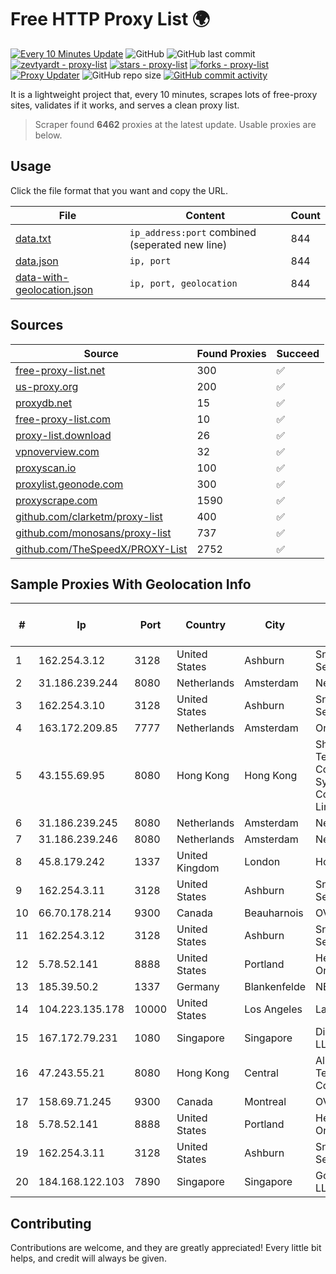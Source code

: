 
# Free HTTP Proxy List 🌍

[![Every 10 Minutes Update](https://github.com/mertguvencli/http-proxy-list/actions/workflows/main.yml/badge.svg?branch=main)](https://github.com/mertguvencli/http-proxy-list/actions/workflows/main.yml)
![GitHub](https://img.shields.io/github/license/mertguvencli/http-proxy-list)
![GitHub last commit](https://img.shields.io/github/last-commit/mertguvencli/http-proxy-list)
[![zevtyardt - proxy-list](https://img.shields.io/static/v1?label=zevtyardt&message=proxy-list&color=blue&logo=github)](https://github.com/zevtyardt/proxy-list "Go to GitHub repo")
[![stars - proxy-list](https://img.shields.io/github/stars/zevtyardt/proxy-list?style=social)](https://github.com/zevtyardt/proxy-list)
[![forks - proxy-list](https://img.shields.io/github/forks/zevtyardt/proxy-list?style=social)](https://github.com/zevtyardt/proxy-list)
[![Proxy Updater](https://github.com/zevtyardt/proxy-list/workflows/Proxy%20Updater/badge.svg)](https://github.com/zevtyardt/proxy-list/actions?query=workflow:"Proxy+Updater")
![GitHub repo size](https://img.shields.io/github/repo-size/zevtyardt/proxy-list)
[![GitHub commit activity](https://img.shields.io/github/commit-activity/m/zevtyardt/proxy-list?logo=commits)](https://github.com/zevtyardt/proxy-list/commits/main)

It is a lightweight project that, every 10 minutes, scrapes lots of free-proxy sites, validates if it works, and serves a clean proxy list.

> Scraper found **6462** proxies at the latest update. Usable proxies are below.

## Usage

Click the file format that you want and copy the URL.

|File|Content|Count|
|----|-------|-----|
|[data.txt](https://raw.githubusercontent.com/mertguvencli/http-proxy-list/main/proxy-list/data.txt)|`ip_address:port` combined (seperated new line)|844|
|[data.json](https://raw.githubusercontent.com/mertguvencli/http-proxy-list/main/proxy-list/data.json)|`ip, port`|844|
|[data-with-geolocation.json](https://raw.githubusercontent.com/mertguvencli/http-proxy-list/main/proxy-list/data-with-geolocation.json)|`ip, port, geolocation`|844|

## Sources

|Source|Found Proxies|Succeed|
|------|-------------|-------|
|[free-proxy-list.net](https://free-proxy-list.net)|300|✅|
|[us-proxy.org](https://www.us-proxy.org)|200|✅|
|[proxydb.net](http://proxydb.net)|15|✅|
|[free-proxy-list.com](https://free-proxy-list.com/?page=&port=&type%5B%5D=http&type%5B%5D=https&up_time=0&search=Search)|10|✅|
|[proxy-list.download](https://www.proxy-list.download/HTTP)|26|✅|
|[vpnoverview.com](https://vpnoverview.com/privacy/anonymous-browsing/free-proxy-servers)|32|✅|
|[proxyscan.io](https://www.proxyscan.io)|100|✅|
|[proxylist.geonode.com](https://proxylist.geonode.com/api/proxy-list?limit=300&page=1&sort_by=lastChecked&sort_type=desc&protocols=http,https)|300|✅|
|[proxyscrape.com](https://api.proxyscrape.com/v2/?request=displayproxies&protocol=http&timeout=10000&country=all&ssl=all&anonymity=all)|1590|✅|
|[github.com/clarketm/proxy-list](https://raw.githubusercontent.com/clarketm/proxy-list/master/proxy-list-raw.txt)|400|✅|
|[github.com/monosans/proxy-list](https://raw.githubusercontent.com/monosans/proxy-list/main/proxies/http.txt)|737|✅|
|[github.com/TheSpeedX/PROXY-List](https://raw.githubusercontent.com/TheSpeedX/PROXY-List/master/http.txt)|2752|✅|


## Sample Proxies With Geolocation Info

|#|Ip|Port|Country|City|Internet Service Provider|
|-|--|----|-------|----|-------------------------|
|1|162.254.3.12|3128|United States|Ashburn|Sneaker Server|
|2|31.186.239.244|8080|Netherlands|Amsterdam|NetSkope Inc|
|3|162.254.3.10|3128|United States|Ashburn|Sneaker Server|
|4|163.172.209.85|7777|Netherlands|Amsterdam|Online SAS NL|
|5|43.155.69.95|8080|Hong Kong|Hong Kong|Shenzhen Tencent Computer Systems Company Limited|
|6|31.186.239.245|8080|Netherlands|Amsterdam|NetSkope Inc|
|7|31.186.239.246|8080|Netherlands|Amsterdam|NetSkope Inc|
|8|45.8.179.242|1337|United Kingdom|London|Hostland LLC|
|9|162.254.3.11|3128|United States|Ashburn|Sneaker Server|
|10|66.70.178.214|9300|Canada|Beauharnois|OVH SAS|
|11|162.254.3.12|3128|United States|Ashburn|Sneaker Server|
|12|5.78.52.141|8888|United States|Portland|Hetzner Online GmbH|
|13|185.39.50.2|1337|Germany|Blankenfelde|NETZNUTZ|
|14|104.223.135.178|10000|United States|Los Angeles|LayerHost|
|15|167.172.79.231|1080|Singapore|Singapore|DigitalOcean, LLC|
|16|47.243.55.21|8080|Hong Kong|Central|Alibaba (US) Technology Co., Ltd.|
|17|158.69.71.245|9300|Canada|Montreal|OVH SAS|
|18|5.78.52.141|8888|United States|Portland|Hetzner Online GmbH|
|19|162.254.3.11|3128|United States|Ashburn|Sneaker Server|
|20|184.168.122.103|7890|Singapore|Singapore|GoDaddy.com, LLC|



## Contributing

Contributions are welcome, and they are greatly appreciated! Every
little bit helps, and credit will always be given.

